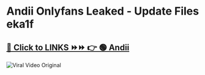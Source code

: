 
 # Andii Onlyfans Leaked - Update Files eka1f

## <h2><a href="https://clipsfans.com/Andii&ref=git">🔗 Click to LINKS ⏩⏩ 👉 🟢 Andii </a></h2>

<a href="https://clipsfans.com/Andii&ref=git" rel="nofollow" data-target="animated-image.originalLink"><img src="https://i.ibb.co.com/xMMVF88/686577567.gif" alt="Viral Video Original" style="max-width: 100%; display: inline-block;" data-target="animated-image.originalImage"></a>

